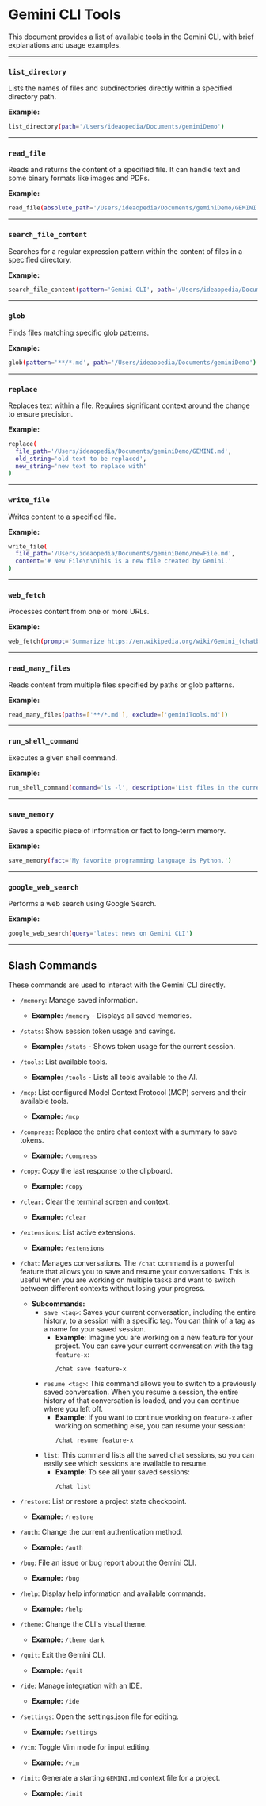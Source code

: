 # Gemini CLI Tools

This document provides a list of available tools in the Gemini CLI, with brief explanations and usage examples.

---

### `list_directory`

Lists the names of files and subdirectories directly within a specified directory path.

**Example:**
```bash
list_directory(path='/Users/ideaopedia/Documents/geminiDemo')
```

---

### `read_file`

Reads and returns the content of a specified file. It can handle text and some binary formats like images and PDFs.

**Example:**
```bash
read_file(absolute_path='/Users/ideaopedia/Documents/geminiDemo/GEMINI.md')
```

---

### `search_file_content`

Searches for a regular expression pattern within the content of files in a specified directory.

**Example:**
```bash
search_file_content(pattern='Gemini CLI', path='/Users/ideaopedia/Documents/geminiDemo')
```

---

### `glob`

Finds files matching specific glob patterns.

**Example:**
```bash
glob(pattern='**/*.md', path='/Users/ideaopedia/Documents/geminiDemo')
```

---

### `replace`

Replaces text within a file. Requires significant context around the change to ensure precision.

**Example:**
```bash
replace(
  file_path='/Users/ideaopedia/Documents/geminiDemo/GEMINI.md',
  old_string='old text to be replaced',
  new_string='new text to replace with'
)
```

---

### `write_file`

Writes content to a specified file.

**Example:**
```bash
write_file(
  file_path='/Users/ideaopedia/Documents/geminiDemo/newFile.md',
  content='# New File\n\nThis is a new file created by Gemini.'
)
```

---

### `web_fetch`

Processes content from one or more URLs.

**Example:**
```bash
web_fetch(prompt='Summarize https://en.wikipedia.org/wiki/Gemini_(chatbot)')
```

---

### `read_many_files`

Reads content from multiple files specified by paths or glob patterns.

**Example:**
```bash
read_many_files(paths=['**/*.md'], exclude=['geminiTools.md'])
```

---

### `run_shell_command`

Executes a given shell command.

**Example:**
```bash
run_shell_command(command='ls -l', description='List files in the current directory')
```

---

### `save_memory`

Saves a specific piece of information or fact to long-term memory.

**Example:**
```bash
save_memory(fact='My favorite programming language is Python.')
```

---

### `google_web_search`

Performs a web search using Google Search.

**Example:**
```bash
google_web_search(query='latest news on Gemini CLI')
```

---

## Slash Commands

These commands are used to interact with the Gemini CLI directly.

*   `/memory`: Manage saved information.
    *   **Example:** `/memory` - Displays all saved memories.

*   `/stats`: Show session token usage and savings.
    *   **Example:** `/stats` - Shows token usage for the current session.

*   `/tools`: List available tools.
    *   **Example:** `/tools` - Lists all tools available to the AI.

*   `/mcp`: List configured Model Context Protocol (MCP) servers and their available tools.
    *   **Example:** `/mcp`

*   `/compress`: Replace the entire chat context with a summary to save tokens.
    *   **Example:** `/compress`

*   `/copy`: Copy the last response to the clipboard.
    *   **Example:** `/copy`

*   `/clear`: Clear the terminal screen and context.
    *   **Example:** `/clear`

*   `/extensions`: List active extensions.
    *   **Example:** `/extensions`

*   `/chat`: Manages conversations. The `/chat` command is a powerful feature that allows you to save and resume your conversations. This is useful when you are working on multiple tasks and want to switch between different contexts without losing your progress.
    *   **Subcommands:** 
        *   `save <tag>`: Saves your current conversation, including the entire history, to a session with a specific tag. You can think of a tag as a name for your saved session.
            *   **Example**: Imagine you are working on a new feature for your project. You can save your current conversation with the tag `feature-x`:
                ```
                /chat save feature-x
                ```
        *   `resume <tag>`: This command allows you to switch to a previously saved conversation. When you resume a session, the entire history of that conversation is loaded, and you can continue where you left off.
            *   **Example**: If you want to continue working on `feature-x` after working on something else, you can resume your session:
                ```
                /chat resume feature-x
                ```
        *   `list`: This command lists all the saved chat sessions, so you can easily see which sessions are available to resume.
            *   **Example**: To see all your saved sessions:
                ```
                /chat list
                ```

*   `/restore`: List or restore a project state checkpoint.
    *   **Example:** `/restore`

*   `/auth`: Change the current authentication method.
    *   **Example:** `/auth`

*   `/bug`: File an issue or bug report about the Gemini CLI.
    *   **Example:** `/bug`

*   `/help`: Display help information and available commands.
    *   **Example:** `/help`

*   `/theme`: Change the CLI's visual theme.
    *   **Example:** `/theme dark`

*   `/quit`: Exit the Gemini CLI.
    *   **Example:** `/quit`

*   `/ide`: Manage integration with an IDE.
    *   **Example:** `/ide`

*   `/settings`: Open the settings.json file for editing.
    *   **Example:** `/settings`

*   `/vim`: Toggle Vim mode for input editing.
    *   **Example:** `/vim`

*   `/init`: Generate a starting `GEMINI.md` context file for a project.
    *   **Example:** `/init`